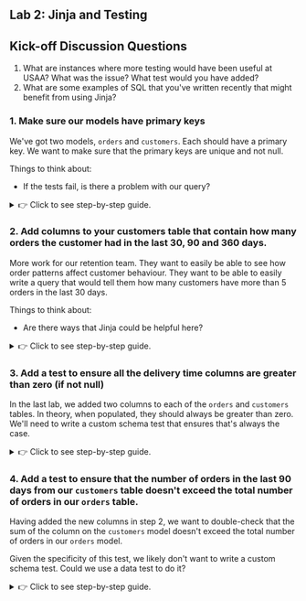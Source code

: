 ## Lab 2: Jinja and Testing

## Kick-off Discussion Questions

1. What are instances where more testing would have been useful at USAA? What was the issue? What test would you have added?
2. What are some examples of SQL that you've written recently that might benefit from using Jinja?

### 1. Make sure our models have primary keys

We've got two models, `orders` and `customers`. Each should have a primary key. We want to make sure that the primary keys are unique and not null.

Things to think about:
* If the tests fail, is there a problem with our query?

<details>
  <summary>👉 Click to see step-by-step guide.</summary>
  
  (1) Add `unique` and `not_null` tests to the `schema.yml` files. For the `orders` table, it will containt the following information: 
  ```yml
    - name: orders
      columns:
        - name: order_id
          tests:
            - unique
            - not_null
  ``` 
  (2) Execute `dbt test` in the console at the bottom of your screen to make sure all the tests pass.
</details>

### 2. Add columns to your customers table that contain how many orders the customer had in the last 30, 90 and 360 days.

More work for our retention team. They want to easily be able to see how order patterns affect customer behaviour. They want to be able to easily write a query that would tell them how many customers have more than 5 orders in the last 30 days.

Things to think about:
* Are there ways that Jinja could be helpful here?

<details>
  <summary>👉 Click to see step-by-step guide.</summary>
  
  (1) Given the SQL for the three columns will be _almost_ identical, we could use a Jinja `for` loop here. Add the following SQL to your `customer_metrics` CTE:
  ```sql
    {% for days in [30,90,360] %}
    count(case when ordered_at > current_date - {{ days }} then 1 end) as count_orders_last_{{ days }}_days
    {% if not loop.last %} , {% endif %}
    {% endfor %}
  ```
  (2) Add your three new columns to the `joined` CTE.
  (3) Execute `dbt run` in the console at the bottom of your screen to make sure everything runs successfully.
</details>

### 3. Add a test to ensure all the delivery time columns are greater than zero (if not null)

In the last lab, we added two columns to each of the `orders` and `customers` tables. In theory, when populated, they should always be greater than zero. We'll need to write a custom schema test that ensures that's always the case.

<details>
  <summary>👉 Click to see step-by-step guide.</summary>
  
  (1) Given this feels like a test that will be broadly re-usable, we'll likely want to create a custom schema test. Create a new file in the `macros/` directory called `test_greater_than_zero.sql` that contains the following code:
  ```sql
    {% macro test_greater_than_zero(model) %}

    {% set column_name = kwargs.get('column_name', kwargs.get('arg')) %}

    select count(*) as validation_errors
    from {{ model }}
    where {{ column_name }} <= 0

    {% endmacro %}
  ```
  (2) Add the tests to your `schema.yml` file. For the column `delivery_time_from_collection` in the `orders` model, it would look as follows:
  ```yml
    - name: orders
      columns:
        - name: delivery_time_from_collection
          tests:
            - greater_than_zero
  ```
  (3) Execute `dbt test` in the console at the bottom of your screen to make sure all the tests pass.
</details>

### 4. Add a test to ensure that the number of orders in the last 90 days from our `customers` table doesn't exceed the total number of orders in our `orders` table.

Having added the new columns in step 2, we want to double-check that the sum of the column on the `customers` model doesn't exceed the total number of orders in our `orders` model.

Given the specificity of this test, we likely don't want to write a custom schema test. Could we use a data test to do it?

<details>
  <summary>👉 Click to see step-by-step guide.</summary>
  
  (1) Create a new file in the `tests/` directory called `count_orders_check.sql` that contains the following SQL:
  ```sql
    with orders as (

        select count(*) as orders_count
        from {{ ref('orders') }}

    ), customers as (

        select sum(count_orders_last_90_days) as customers_count
        from {{ ref('customers') }}

    ), joined as (

        select *
        from orders
        cross join customers
        where customers_count > orders_count

    )

    select *
    from joined
  ```
  (2) Execute `dbt test` in the console at the bottom of your screen to make sure all the tests pass.
</details>